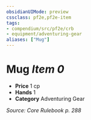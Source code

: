 ```yaml
---
obsidianUIMode: preview
cssclass: pf2e,pf2e-item
tags:
- compendium/src/pf2e/crb
- equipment/adventuring-gear
aliases: ["Mug"]
---
```

# Mug *Item 0*  

- **Price** 1 cp
- **Hands** 1
- **Category** Adventuring Gear



*Source: Core Rulebook p. 288*